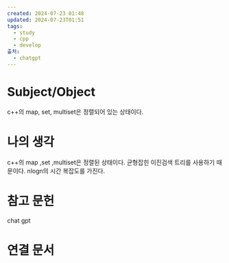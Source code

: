 ```yaml
---
created: 2024-07-23 01:48
updated: 2024-07-23T01:51
tags:
  - study
  - cpp
  - develop
출처:
  - chatgpt
---
```

# Subject/Object 
c++의 map, set, multiset은 정렬되어 있는 상태이다.
# 나의 생각
c++의 map ,set ,multiset은 정렬된 상태이다. 균형잡힌 이진검색 트리를 사용하기 때문이다.
nlogn의 시간 복잡도를 가진다.

# 참고 문헌

chat gpt
# 연결 문서



